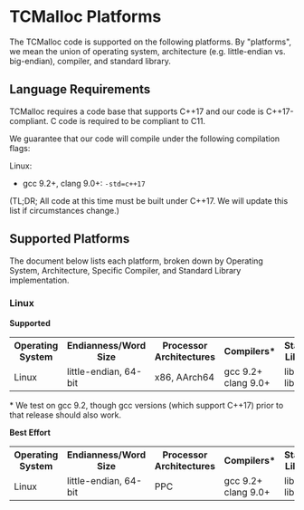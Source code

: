 # TCMalloc Platforms

The TCMalloc code is supported on the following platforms. By "platforms", we
mean the union of operating system, architecture (e.g. little-endian vs.
big-endian), compiler, and standard library.

## Language Requirements

TCMalloc requires a code base that supports C++17 and our code is
C++17-compliant. C code is required to be compliant to C11.

We guarantee that our code will compile under the following compilation flags:

Linux:

*   gcc 9.2+, clang 9.0+: `-std=c++17`

(TL;DR; All code at this time must be built under C++17. We will update this
list if circumstances change.)

## Supported Platforms

The document below lists each platform, broken down by Operating System,
Architecture, Specific Compiler, and Standard Library implementation.

### Linux

**Supported**

<table width="80%">
  <col width="360">
  <col width="120">
  <tbody>
    <tr>
      <th>Operating System</th>
      <th>Endianness/Word Size</th>
      <th>Processor Architectures</th>
      <th>Compilers*</th>
      <th>Standard Libraries</th>
    </tr>
    <tr>
      <td>Linux</td>
      <td>little-endian, 64-bit</td>
      <td>x86, AArch64</td>
      <td>gcc 9.2+<br/>clang 9.0+</td>
      <td>libstdc++<br/>libc++</td>
    </tr>
  </tbody>
</table>

\* We test on gcc 9.2, though gcc versions (which support C++17) prior to that
release should also work.

**Best Effort**

<table width="80%">
  <col width="360">
  <col width="120">
  <tbody>
    <tr>
      <th>Operating System</th>
      <th>Endianness/Word Size</th>
      <th>Processor Architectures</th>
      <th>Compilers*</th>
      <th>Standard Libraries</th>
    </tr>
    <tr>
      <td>Linux</td>
      <td>little-endian, 64-bit</td>
      <td>PPC</td>
      <td>gcc 9.2+<br/>clang 9.0+</td>
      <td>libstdc++<br/>libc++</td>
    </tr>
  </tbody>
</table>
